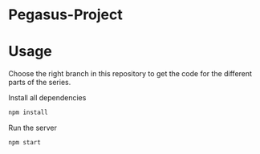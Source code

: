 # Pegasus-Project

# Usage
Choose the right branch in this repository to get the code for the different parts of the series.

Install all dependencies
```sh
npm install
```

Run the server
```sh
npm start
```
